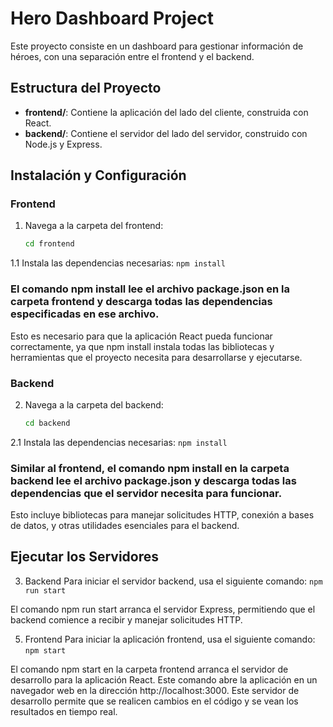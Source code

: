 # Hero Dashboard Project

Este proyecto consiste en un dashboard para gestionar información de héroes, con una separación entre el frontend y el backend.

## Estructura del Proyecto

- **frontend/**: Contiene la aplicación del lado del cliente, construida con React.
- **backend/**: Contiene el servidor del lado del servidor, construido con Node.js y Express.

## Instalación y Configuración

### Frontend

1. Navega a la carpeta del frontend:

   ```bash
   cd frontend
   
1.1 Instala las dependencias necesarias:
`npm install`

### El comando npm install lee el archivo package.json en la carpeta frontend y descarga todas las dependencias especificadas en ese archivo. 
Esto es necesario para que la aplicación React pueda funcionar correctamente, ya que npm install instala todas las bibliotecas y herramientas que el proyecto necesita para desarrollarse y ejecutarse.

### Backend

2. Navega a la carpeta del backend:

   ```bash
   cd backend
   
2.1 Instala las dependencias necesarias:
`npm install`

### Similar al frontend, el comando npm install en la carpeta backend lee el archivo package.json y descarga todas las dependencias que el servidor necesita para funcionar. 
Esto incluye bibliotecas para manejar solicitudes HTTP, conexión a bases de datos, y otras utilidades esenciales para el backend.

## Ejecutar los Servidores

3. Backend
Para iniciar el servidor backend, usa el siguiente comando:
`npm run start`

El comando npm run start arranca el servidor Express, permitiendo que el backend comience a recibir y manejar solicitudes HTTP.

5. Frontend
Para iniciar la aplicación frontend, usa el siguiente comando:
`npm start`

El comando npm start en la carpeta frontend arranca el servidor de desarrollo para la aplicación React.
Este comando abre la aplicación en un navegador web en la dirección http://localhost:3000. Este servidor de desarrollo permite que se realicen cambios en el código y se vean los resultados en tiempo real.
